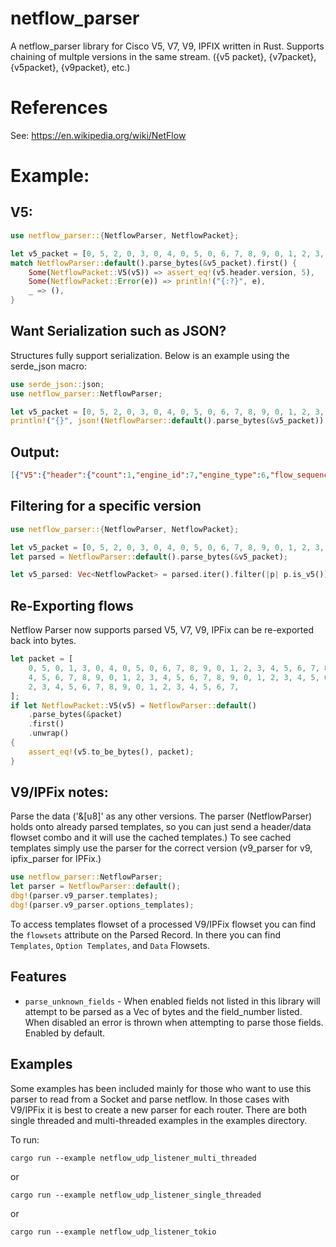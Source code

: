 # netflow_parser

A netflow_parser library for Cisco V5, V7, V9, IPFIX written in Rust.
Supports chaining of multple versions in the same stream.  ({v5 packet}, {v7packet}, {v5packet}, {v9packet}, etc.)

# References
See: <https://en.wikipedia.org/wiki/NetFlow>

# Example:

## V5:

```rust
use netflow_parser::{NetflowParser, NetflowPacket};

let v5_packet = [0, 5, 2, 0, 3, 0, 4, 0, 5, 0, 6, 7, 8, 9, 0, 1, 2, 3, 4, 5, 6, 7, 8, 9, 0, 1, 2, 3, 4, 5, 6, 7, 8, 9, 0, 1, 2, 3, 4, 5, 6, 7, 8, 9, 0, 1, 2, 3, 4, 5, 6, 7, 8, 9, 0, 1, 2, 3, 4, 5, 6, 7, 8, 9, 0, 1, 2, 3, 4, 5, 6, 7,];
match NetflowParser::default().parse_bytes(&v5_packet).first() {
    Some(NetflowPacket::V5(v5)) => assert_eq!(v5.header.version, 5),
    Some(NetflowPacket::Error(e)) => println!("{:?}", e),
    _ => (),
}
```

## Want Serialization such as JSON?
Structures fully support serialization.  Below is an example using the serde_json macro:
```rust
use serde_json::json;
use netflow_parser::NetflowParser;

let v5_packet = [0, 5, 2, 0, 3, 0, 4, 0, 5, 0, 6, 7, 8, 9, 0, 1, 2, 3, 4, 5, 6, 7, 8, 9, 0, 1, 2, 3, 4, 5, 6, 7, 8, 9, 0, 1, 2, 3, 4, 5, 6, 7, 8, 9, 0, 1, 2, 3, 4, 5, 6, 7, 8, 9, 0, 1, 2, 3, 4, 5, 6, 7, 8, 9, 0, 1, 2, 3, 4, 5, 6, 7,];
println!("{}", json!(NetflowParser::default().parse_bytes(&v5_packet)).to_string());
```

## Output:

```json
[{"V5":{"header":{"count":1,"engine_id":7,"engine_type":6,"flow_sequence":33752069,"sampling_interval":2057,"sys_up_time":{"nanos":672000000,"secs":50332},"unix_nsecs":134807553,"unix_secs":83887623,"version":5},"sets":[{"d_octets":66051,"d_pkts":101124105,"dst_addr":"4.5.6.7","dst_as":515,"dst_mask":5,"dst_port":1029,"first":{"nanos":87000000,"secs":67438},"input":515,"last":{"nanos":553000000,"secs":134807},"next_hop":"8.9.0.1","output":1029,"pad1":6,"pad2":1543,"protocol_number":8,"protocol_type":"Egp","src_addr":"0.1.2.3","src_as":1,"src_mask":4,"src_port":515,"tcp_flags":7,"tos":9}]}}]
```

## Filtering for a specific version

```rust
use netflow_parser::{NetflowParser, NetflowPacket};

let v5_packet = [0, 5, 2, 0, 3, 0, 4, 0, 5, 0, 6, 7, 8, 9, 0, 1, 2, 3, 4, 5, 6, 7, 8, 9, 0, 1, 2, 3, 4, 5, 6, 7, 8, 9, 0, 1, 2, 3, 4, 5, 6, 7, 8, 9, 0, 1, 2, 3, 4, 5, 6, 7, 8, 9, 0, 1, 2, 3, 4, 5, 6, 7, 8, 9, 0, 1, 2, 3, 4, 5, 6, 7,];
let parsed = NetflowParser::default().parse_bytes(&v5_packet);

let v5_parsed: Vec<NetflowPacket> = parsed.iter().filter(|p| p.is_v5()).map(|p| p.clone()).collect();
```

## Re-Exporting flows

Netflow Parser now supports parsed V5, V7, V9, IPFix can be re-exported back into bytes.
```rust
let packet = [
    0, 5, 0, 1, 3, 0, 4, 0, 5, 0, 6, 7, 8, 9, 0, 1, 2, 3, 4, 5, 6, 7, 8, 9, 0, 1, 2, 3,
    4, 5, 6, 7, 8, 9, 0, 1, 2, 3, 4, 5, 6, 7, 8, 9, 0, 1, 2, 3, 4, 5, 6, 7, 8, 9, 0, 1,
    2, 3, 4, 5, 6, 7, 8, 9, 0, 1, 2, 3, 4, 5, 6, 7,
];
if let NetflowPacket::V5(v5) = NetflowParser::default()
    .parse_bytes(&packet)
    .first()
    .unwrap()
{
    assert_eq!(v5.to_be_bytes(), packet);
}
```

## V9/IPFix notes:

Parse the data ('&[u8]' as any other versions.  The parser (NetflowParser) holds onto already parsed templates, so you can just send a header/data flowset combo and it will use the cached templates.)   To see cached templates simply use the parser for the correct version (v9_parser for v9, ipfix_parser for IPFix.)

```rust
use netflow_parser::NetflowParser;
let parser = NetflowParser::default();
dbg!(parser.v9_parser.templates);
dbg!(parser.v9_parser.options_templates);
```

To access templates flowset of a processed V9/IPFix flowset you can find the `flowsets` attribute on the Parsed Record.  In there you can find `Templates`, `Option Templates`, and `Data` Flowsets.

## Features

* `parse_unknown_fields` - When enabled fields not listed in this library will attempt to be parsed as a Vec of bytes and the field_number listed.  When disabled an error is thrown when attempting to parse those fields.  Enabled by default.

## Examples

Some examples has been included mainly for those who want to use this parser to read from a Socket and parse netflow.  In those cases with V9/IPFix it is best to create a new parser for each router.  There are both single threaded and multi-threaded examples in the examples directory.

To run:

```cargo run --example netflow_udp_listener_multi_threaded```

or 

```cargo run --example netflow_udp_listener_single_threaded```

or

```cargo run --example netflow_udp_listener_tokio```
